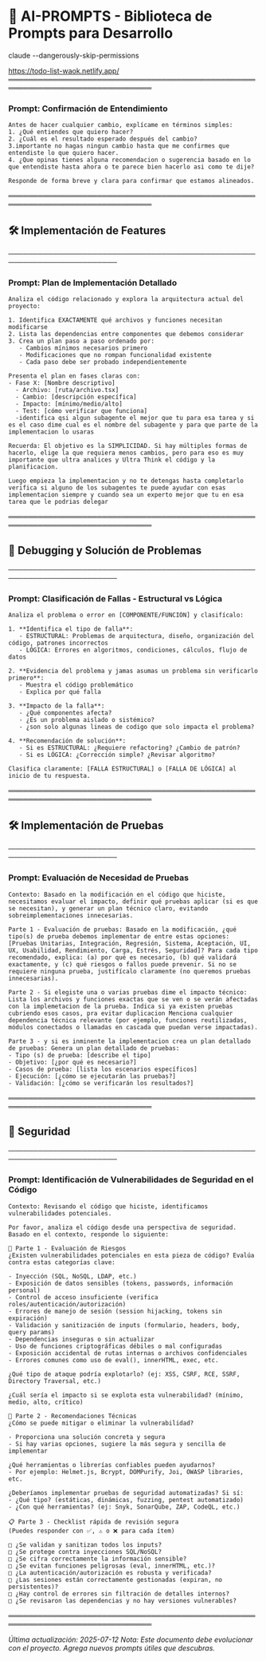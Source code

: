 # 🤖 AI-PROMPTS - Biblioteca de Prompts para Desarrollo

claude --dangerously-skip-permissions

https://todo-list-waok.netlify.app/
═══════════════════════════════════════════════════════════════════════════════

### Prompt: Confirmación de Entendimiento
```
Antes de hacer cualquier cambio, explícame en términos simples:
1. ¿Qué entiendes que quiero hacer? 
2. ¿Cuál es el resultado esperado después del cambio?
3.importante no hagas ningun cambio hasta que me confirmes que entendiste lo que quiero hacer.
4. ¿Que opinas tienes alguna recomendacion o sugerencia basado en lo que entendiste hasta ahora o te parece bien hacerlo asi como te dije?

Responde de forma breve y clara para confirmar que estamos alineados.

```
═══════════════════════════════════════════════════════════════════════════════

## 🛠️ Implementación de Features

────────────────────────────────────────────────────────────────────────


### Prompt: Plan de Implementación Detallado
```
Analiza el código relacionado y explora la arquitectura actual del proyecto:

1. Identifica EXACTAMENTE qué archivos y funciones necesitan modificarse
2. Lista las dependencias entre componentes que debemos considerar
3. Crea un plan paso a paso ordenado por:
   - Cambios mínimos necesarios primero
   - Modificaciones que no rompan funcionalidad existente
   - Cada paso debe ser probado independientemente

Presenta el plan en fases claras con:
- Fase X: [Nombre descriptivo]
  - Archivo: [ruta/archivo.tsx]
  - Cambio: [descripción específica]
  - Impacto: [mínimo/medio/alto]
  - Test: [cómo verificar que funciona]
  -identifica qsi algun subagente el mejor que tu para esa tarea y si es el caso dime cual es el nombre del subagente y para que parte de la implementacion lo usaras

Recuerda: El objetivo es la SIMPLICIDAD. Si hay múltiples formas de hacerlo, elige la que requiera menos cambios, pero para eso es muy importante que ultra analices y Ultra Think el código y la planificacion.

Luego empieza la implementacion y no te detengas hasta completarlo verifica si alguno de los subagentes te puede ayudar con esas implementacion siempre y cuando sea un experto mejor que tu en esa tarea que le podrias delegar
```


═══════════════════════════════════════════════════════════════════════════════


## 🐛 Debugging y Solución de Problemas

────────────────────────────────────────────────────────────────────────


### Prompt: Clasificación de Fallas - Estructural vs Lógica
```
Analiza el problema o error en [COMPONENTE/FUNCIÓN] y clasifícalo:

1. **Identifica el tipo de falla**:
   - ESTRUCTURAL: Problemas de arquitectura, diseño, organización del código, patrones incorrectos
   - LÓGICA: Errores en algoritmos, condiciones, cálculos, flujo de datos

2. **Evidencia del problema y jamas asumas un problema sin verificarlo primero**:
   - Muestra el código problemático
   - Explica por qué falla

3. **Impacto de la falla**:
   - ¿Qué componentes afecta?
   - ¿Es un problema aislado o sistémico?
   - ¿son solo algunas lineas de codigo que solo impacta el problema?

4. **Recomendación de solución**:
   - Si es ESTRUCTURAL: ¿Requiere refactoring? ¿Cambio de patrón?
   - Si es LÓGICA: ¿Corrección simple? ¿Revisar algoritmo?

Clasifica claramente: [FALLA ESTRUCTURAL] o [FALLA DE LÓGICA] al inicio de tu respuesta.
```
═══════════════════════════════════════════════════════════════════════════════

## 🛠️ Implementación de Pruebas

────────────────────────────────────────────────────────────────────────
### Prompt: Evaluación de Necesidad de Pruebas
```
Contexto: Basado en la modificación en el código que hiciste, necesitamos evaluar el impacto, definir qué pruebas aplicar (si es que se necesitan), y generar un plan técnico claro, evitando sobreimplementaciones innecesarias.

Parte 1 - Evaluación de pruebas: Basado en la modificación, ¿qué tipo(s) de prueba debemos implementar de entre estas opciones: [Pruebas Unitarias, Integración, Regresión, Sistema, Aceptación, UI, UX, Usabilidad, Rendimiento, Carga, Estrés, Seguridad]? Para cada tipo recomendado, explica: (a) por qué es necesario, (b) qué validará exactamente, y (c) qué riesgos o fallos puede prevenir. Si no se requiere ninguna prueba, justifícalo claramente (no queremos pruebas innecesarias).

Parte 2 - Si elegiste una o varias pruebas dime el impacto técnico: Lista los archivos y funciones exactas que se ven o se verán afectadas con la implemetacion de la prueba. Indica si ya existen pruebas cubriendo esos casos, pra evitar duplicacion Menciona cualquier dependencia técnica relevante (por ejemplo, funciones reutilizadas, módulos conectados o llamadas en cascada que puedan verse impactadas).

Parte 3 - y si es inminente la implementacion crea un plan detallado de pruebas: Genera un plan detallado de pruebas:
- Tipo (s) de prueba: [describe el tipo]
- Objetivo: [¿por qué es necesario?]
- Casos de prueba: [lista los escenarios específicos]
- Ejecución: [¿cómo se ejecutarán las pruebas?]
- Validación: [¿cómo se verificarán los resultados?]
```

═══════════════════════════════════════════════════════════════════════════════

## 🔐 Seguridad

────────────────────────────────────────────────────────────────────────

### Prompt: Identificación de Vulnerabilidades de Seguridad en el Código
```
Contexto: Revisando el código que hiciste, identificamos vulnerabilidades potenciales.

Por favor, analiza el código desde una perspectiva de seguridad. Basado en el contexto, responde lo siguiente:

🧠 Parte 1 - Evaluación de Riesgos
¿Existen vulnerabilidades potenciales en esta pieza de código? Evalúa contra estas categorías clave:

- Inyección (SQL, NoSQL, LDAP, etc.)
- Exposición de datos sensibles (tokens, passwords, información personal)
- Control de acceso insuficiente (verifica roles/autenticación/autorización)
- Errores de manejo de sesión (session hijacking, tokens sin expiración)
- Validación y sanitización de inputs (formulario, headers, body, query params)
- Dependencias inseguras o sin actualizar
- Uso de funciones criptográficas débiles o mal configuradas
- Exposición accidental de rutas internas o archivos confidenciales
- Errores comunes como uso de eval(), innerHTML, exec, etc.

¿Qué tipo de ataque podría explotarlo? (ej: XSS, CSRF, RCE, SSRF, Directory Traversal, etc.)

¿Cuál sería el impacto si se explota esta vulnerabilidad? (mínimo, medio, alto, crítico)

🔧 Parte 2 - Recomendaciones Técnicas
¿Cómo se puede mitigar o eliminar la vulnerabilidad?

- Proporciona una solución concreta y segura
- Si hay varias opciones, sugiere la más segura y sencilla de implementar

¿Qué herramientas o librerías confiables pueden ayudarnos?
- Por ejemplo: Helmet.js, Bcrypt, DOMPurify, Joi, OWASP libraries, etc.

¿Deberíamos implementar pruebas de seguridad automatizadas? Si sí:
- ¿Qué tipo? (estáticas, dinámicas, fuzzing, pentest automatizado)
- ¿Con qué herramientas? (ej: Snyk, SonarQube, ZAP, CodeQL, etc.)

📋 Parte 3 - Checklist rápida de revisión segura
(Puedes responder con ✅, ⚠️ o ❌ para cada ítem)

□ ¿Se validan y sanitizan todos los inputs?
□ ¿Se protege contra inyecciones SQL/NoSQL?
□ ¿Se cifra correctamente la información sensible?
□ ¿Se evitan funciones peligrosas (eval, innerHTML, etc.)?
□ ¿La autenticación/autorización es robusta y verificada?
□ ¿Las sesiones están correctamente gestionadas (expiran, no persistentes)?
□ ¿Hay control de errores sin filtración de detalles internos?
□ ¿Se revisaron las dependencias y no hay versiones vulnerables?
```

═══════════════════════════════════════════════════════════════════════════════

*Última actualización: 2025-07-12*
*Nota: Este documento debe evolucionar con el proyecto. Agrega nuevos prompts útiles que descubras.*
